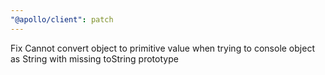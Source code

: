 ```yaml
---
"@apollo/client": patch
---
```


Fix Cannot convert object to primitive value when trying to console object as String with missing toString prototype

